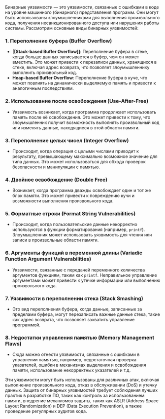 Бинарные уязвимости — это уязвимости, связанные с ошибками в коде на уровне машинного (бинарного) представления программ. Они могут быть использованы злоумышленниками для выполнения произвольного кода, получения несанкционированного доступа или нарушения работы системы. Рассмотрим основные виды бинарных уязвимостей:

### 1. **Переполнение буфера (Buffer Overflow)**
   - **[[Stack-based Buffer Overflow]]**: Переполнение буфера в стеке, когда больше данных записывается в буфер, чем он может вместить. Это может привести к перезаписи данных, хранящихся в стеке, включая адрес возврата, что позволяет злоумышленнику выполнить произвольный код.
   - **Heap-based Buffer Overflow**: Переполнение буфера в куче, что может повлиять на динамически выделяемую память и привести к аналогичным последствиям.

### 2. **Использование после освобождения (Use-After-Free)**
   - Уязвимость возникает, когда программа продолжает использовать память после её освобождения. Это может привести к тому, что злоумышленник получит возможность выполнять произвольный код или изменять данные, находящиеся в этой области памяти.

### 3. **Переполнение целых чисел (Integer Overflow)**
   - Происходит, когда операция с целыми числами приводит к результату, превышающему максимально возможное значение для типа данных. Это может использоваться для обхода проверок безопасности и манипуляции с памятью.

### 4. **Двойное освобождение (Double Free)**
   - Возникает, когда программа дважды освобождает один и тот же блок памяти. Это может привести к повреждению кучи и возможности выполнения произвольного кода.

### 5. **Форматные строки (Format String Vulnerabilities)**
   - Происходит, когда пользовательские данные некорректно используются в функции форматирования (например, `printf`). Злоумышленник может использовать уязвимость для чтения или записи в произвольные области памяти.

### 6. **Аргументы функций в переменной длины (Variadic Function Argument Vulnerabilities)**
   - Уязвимости, связанные с передачей переменного количества аргументов функциям, таким как `printf`. Неправильное управление аргументами может привести к утечке информации или выполнению произвольного кода.

### 7. **Уязвимости в переполнении стека (Stack Smashing)**
   - Это вид переполнения буфера, когда данные, записанные за пределами буфера, могут перезаписать важные данные стека, такие как адрес возврата, что позволяет захватить управление программой.

### 8. **Недостатки управления памятью (Memory Management Flaws)**
   - Сюда можно отнести уязвимости, связанные с ошибками в управлении памятью, например, недостаточная проверка указателей, ошибки в механизмах выделения и освобождения памяти, использование некорректных указателей и т.д.

Эти уязвимости могут быть использованы для различных атак, включая выполнение произвольного кода, отказ в обслуживании (DoS) и утечку данных. Защита от бинарных уязвимостей требует соблюдения лучших практик в разработке ПО, таких как контроль за использованием памяти, внедрение механизмов защиты, таких как ASLR (Address Space Layout Randomization) и DEP (Data Execution Prevention), а также проведение регулярных аудитов кода.